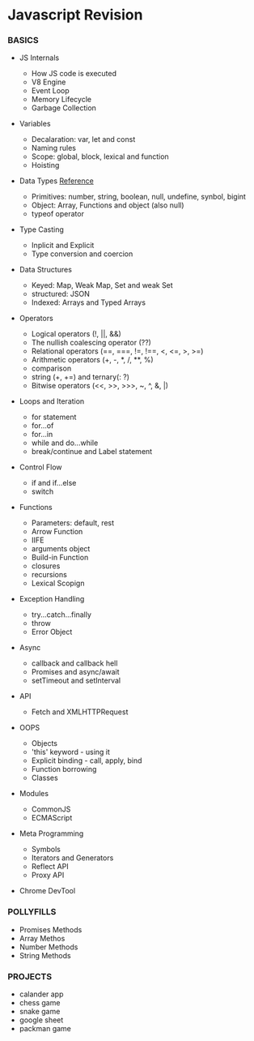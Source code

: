 # Javascript Revision

### BASICS
- JS Internals
    - How JS code is executed
    - V8 Engine
    - Event Loop
    - Memory Lifecycle
    - Garbage Collection

- Variables
    - Decalaration: var, let and const
    - Naming rules
    - Scope: global, block, lexical and function
    - Hoisting

- Data Types [Reference](https://www.codeguage.com/courses/js/data-types)
    - Primitives: number, string, boolean, null, undefine, synbol, bigint
    - Object: Array, Functions and object (also null)
    - typeof operator

- Type Casting
    - Inplicit and Explicit
    - Type conversion and coercion

- Data Structures
    - Keyed: Map, Weak Map, Set and weak Set
    - structured: JSON
    - Indexed: Arrays and Typed Arrays

- Operators
    - Logical operators (!, ||, &&)
    - The nullish coalescing operator (??)
    - Relational operators (==, ===, !=, !==, <, <=, >, >=)
    - Arithmetic operators (+, -, *, /, **, %)
    - comparison
    - string (+, +=) and ternary(: ?)
    - Bitwise operators (<<, >>, >>>, ~, ^, &, |)

- Loops and Iteration
    - for statement
    - for...of
    - for...in
    - while and do...while
    - break/continue and Label statement

- Control Flow
    - if and if...else
    - switch

- Functions
    - Parameters: default, rest
    - Arrow Function
    - IIFE
    - arguments object
    - Build-in Function
    - closures
    - recursions
    - Lexical Scopign

- Exception Handling
    - try...catch...finally
    - throw
    - Error Object

- Async
    - callback and callback hell
    - Promises and async/await
    - setTimeout and setInterval

- API
    - Fetch and XMLHTTPRequest

- OOPS
    - Objects
    - 'this' keyword - using it
    - Explicit binding - call, apply, bind
    - Function borrowing
    - Classes

- Modules
    - CommonJS
    - ECMAScript

- Meta Programming
    - Symbols
    - Iterators and Generators
    - Reflect API
    - Proxy API

- Chrome DevTool


### POLLYFILLS
- Promises Methods
- Array Methos
- Number Methods
- String Methods


### PROJECTS
- calander app
- chess game
- snake game
- google sheet
- packman game